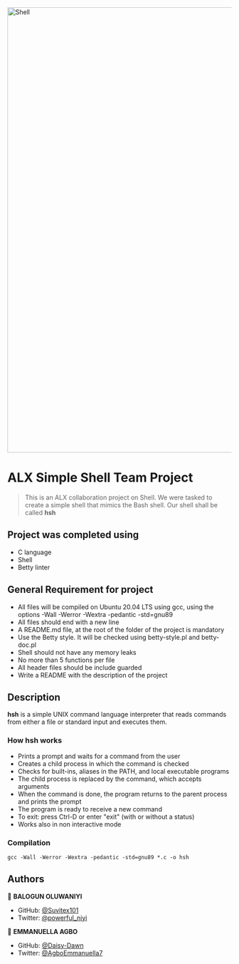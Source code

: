 <img src="https://s3.amazonaws.com/intranet-projects-files/holbertonschool-low_level_programming/235/shell.jpeg" alt="Shell" width="1000">

# ALX Simple Shell Team Project

> This is an ALX collaboration project on Shell. We were tasked to create a simple shell that mimics the Bash shell. Our shell shall be called **hsh**
## Project was completed using

- C language
- Shell
- Betty linter

## General Requirement for project

- All files will be compiled on Ubuntu 20.04 LTS using gcc, using the options -Wall -Werror -Wextra -pedantic -std=gnu89
- All files should end with a new line
- A README.md file, at the root of the folder of the project is mandatory
- Use the Betty style. It will be checked using betty-style.pl and betty-doc.pl
- Shell should not have any memory leaks
- No more than 5 functions per file
- All header files should be include guarded
- Write a README with the description of the project


## Description ##

**hsh** is a simple UNIX command language interpreter that reads commands from either a file or standard input and executes them.

### How **hsh** works
* Prints a prompt and waits for a command from the user
* Creates a child process in which the command is checked
* Checks for built-ins, aliases in the PATH, and local executable programs
* The child process is replaced by the command, which accepts arguments
* When the command is done, the program returns to the parent process and prints the prompt
* The program is ready to receive a new command
* To exit: press Ctrl-D or enter "exit" (with or without a status)
* Works also in non interactive mode

### Compilation

`gcc -Wall -Werror -Wextra -pedantic -std=gnu89 *.c -o hsh`

## Authors ##

👤 **BALOGUN OLUWANIYI**

- GitHub: [@Suvitex101](https://github.com/Suvitex101)
- Twitter: [@powerful_niyi](https://twitter.com/powerful_niyi)

👤 **EMMANUELLA AGBO**

- GitHub: [@Daisy-Dawn](https://github.com/Daisy-Dawn)
- Twitter: [@AgboEmmanuella7](https://twitter.com/AgboEmmanuella7)
